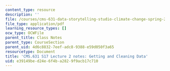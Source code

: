 ```yaml
---
content_type: resource
description: ''
file: /courses/cms-631-data-storytelling-studio-climate-change-spring-2017/e39149bed24e6f4ba2829f9acb17c710_MITCMS_631S17_lec2_data_nt.pdf
file_type: application/pdf
learning_resource_types: []
ocw_type: OCWFile
parent_title: Class Notes
parent_type: CourseSection
parent_uid: 4d6c8832-7eef-adc8-9388-e59d050f3a65
resourcetype: Document
title: 'CMS.631 S17 Lecture 2 notes: Getting and Cleaning Data'
uid: e39149be-d24e-6f4b-a282-9f9acb17c710
---
```

